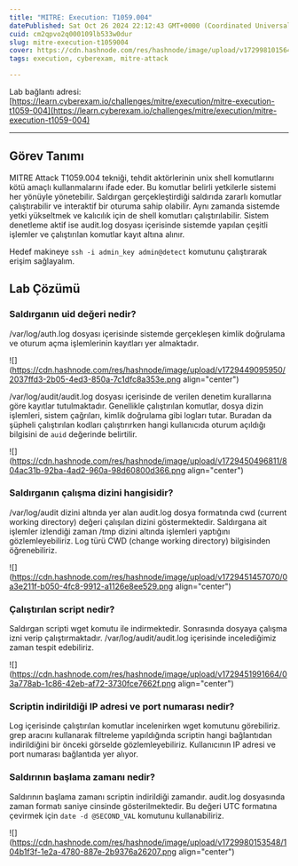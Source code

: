 ```yaml
---
title: "MITRE: Execution: T1059.004"
datePublished: Sat Oct 26 2024 22:12:43 GMT+0000 (Coordinated Universal Time)
cuid: cm2qpvo2q000109lb533w0dur
slug: mitre-execution-t1059004
cover: https://cdn.hashnode.com/res/hashnode/image/upload/v1729981015646/7557d837-cac0-4d91-b04c-f0b63ad6591c.png
tags: execution, cyberexam, mitre-attack

---
```


Lab bağlantı adresi: [https://learn.cyberexam.io/challenges/mitre/execution/mitre-execution-t1059-004](https://learn.cyberexam.io/challenges/mitre/execution/mitre-execution-t1059-004)

---

## Görev Tanımı

MITRE Attack T1059.004 tekniği, tehdit aktörlerinin unix shell komutlarını kötü amaçlı kullanmalarını ifade eder. Bu komutlar belirli yetkilerle sistemi her yönüyle yönetebilir. Saldırgan gerçekleştirdiği saldırıda zararlı komutlar çalıştırabilir ve interaktif bir oturuma sahip olabilir. Aynı zamanda sistemde yetki yükseltmek ve kalıcılık için de shell komutları çalıştırılabilir. Sistem denetleme aktif ise audit.log dosyası içerisinde sistemde yapılan çeşitli işlemler ve çalıştırılan komutlar kayıt altına alınır.

Hedef makineye `ssh -i admin_key admin@detect` komutunu çalıştırarak erişim sağlayalım.

## Lab Çözümü

### Saldırganın uid değeri nedir?

/var/log/auth.log dosyası içerisinde sistemde gerçekleşen kimlik doğrulama ve oturum açma işlemlerinin kayıtları yer almaktadır.

![](https://cdn.hashnode.com/res/hashnode/image/upload/v1729449095950/2037ffd3-2b05-4ed3-850a-7c1dfc8a353e.png align="center")

/var/log/audit/audit.log dosyası içerisinde de verilen denetim kurallarına göre kayıtlar tutulmaktadır. Genellikle çalıştırılan komutlar, dosya dizin işlemleri, sistem çağrıları, kimlik doğrulama gibi logları tutar. Buradan da şüpheli çalıştırılan kodları çalıştırırken hangi kullanıcıda oturum açıldığı bilgisini de `auid` değerinde belirtilir.

![](https://cdn.hashnode.com/res/hashnode/image/upload/v1729450496811/804ac31b-92ba-4ad2-960a-98d60800d366.png align="center")

### Saldırganın çalışma dizini hangisidir?

/var/log/audit dizini altında yer alan audit.log dosya formatında cwd (current working directory) değeri çalışılan dizini göstermektedir. Saldırgana ait işlemler izlendiği zaman /tmp dizini altında işlemleri yaptığını gözlemleyebiliriz. Log türü CWD (change working directory) bilgisinden öğrenebiliriz.

![](https://cdn.hashnode.com/res/hashnode/image/upload/v1729451457070/0a3e211f-b050-4fc8-9912-a1126e8ee529.png align="center")

### Çalıştırılan script nedir?

Saldırgan scripti wget komutu ile indirmektedir. Sonrasında dosyaya çalışma izni verip çalıştırmaktadır. /var/log/audit/audit.log içerisinde incelediğimiz zaman tespit edebiliriz.

![](https://cdn.hashnode.com/res/hashnode/image/upload/v1729451991664/03a778ab-1c86-42eb-af72-3730fce7662f.png align="center")

### Scriptin indirildiği IP adresi ve port numarası nedir?

Log içerisinde çalıştırılan komutlar incelenirken wget komutunu görebiliriz. grep aracını kullanarak filtreleme yapıldığında scriptin hangi bağlantıdan indirildiğini bir önceki görselde gözlemleyebiliriz. Kullanıcının IP adresi ve port numarası bağlantıda yer alıyor.

### Saldırının başlama zamanı nedir?

Saldırının başlama zamanı scriptin indirildiği zamandır. audit.log dosyasında zaman formatı saniye cinsinde gösterilmektedir. Bu değeri UTC formatına çevirmek için `date -d @SECOND_VAL` komutunu kullanabiliriz.

![](https://cdn.hashnode.com/res/hashnode/image/upload/v1729980153548/104b1f3f-1e2a-4780-887e-2b9376a26207.png align="center")